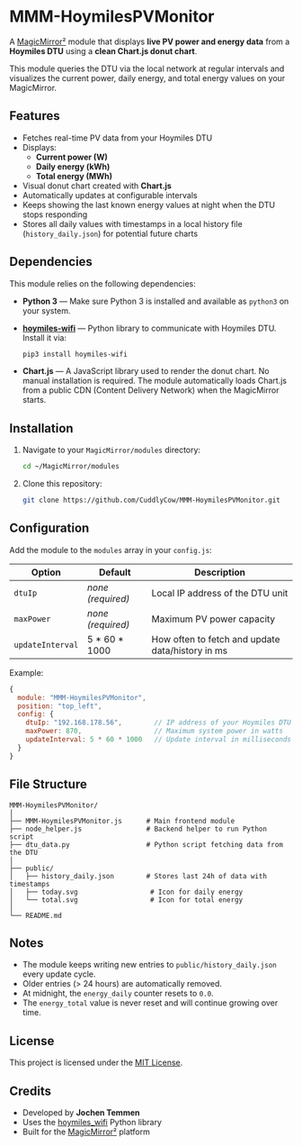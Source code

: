 # MMM-HoymilesPVMonitor

A [MagicMirror²](https://magicmirror.builders/) module that displays
**live PV power and energy data** from a **Hoymiles DTU** using a
**clean Chart.js donut chart**.

This module queries the DTU via the local network at regular intervals
and visualizes the current power, daily energy, and total energy values
on your MagicMirror.


## Features

-   Fetches real-time PV data from your Hoymiles DTU
-   Displays:
    -   **Current power (W)**
    -   **Daily energy (kWh)**
    -   **Total energy (MWh)**
-   Visual donut chart created with **Chart.js**
-   Automatically updates at configurable intervals
-   Keeps showing the last known energy values at night when the DTU
    stops responding
-   Stores all daily values with timestamps in a local history file
    (`history_daily.json`) for potential future charts


## Dependencies

This module relies on the following dependencies:

- **Python 3** — Make sure Python 3 is installed and available as `python3` on your system.
- **[hoymiles-wifi](https://pypi.org/project/hoymiles-wifi/)** — Python library to communicate with Hoymiles DTU.  
  Install it via:

  ```bash
  pip3 install hoymiles-wifi

- **Chart.js** — A JavaScript library used to render the donut chart. No manual installation is required. The module automatically loads Chart.js from a public CDN (Content Delivery Network) when the MagicMirror starts.

## Installation

1.  Navigate to your `MagicMirror/modules` directory:

    ``` bash
    cd ~/MagicMirror/modules
    ```

2.  Clone this repository:

    ``` bash
    git clone https://github.com/CuddlyCow/MMM-HoymilesPVMonitor.git
    ```


## Configuration

Add the module to the `modules` array in your `config.js`:

| Option           | Default           | Description                                     |
| ---------------- | ----------------- | ------------------------------------------------|
| `dtuIp`          | *none (required)* | Local IP address of the DTU unit                |
| `maxPower`       | *none (required)* | Maximum PV power capacity                       |
| `updateInterval` | 5 * 60 * 1000     | How often to fetch and update data/history in ms|

Example:
``` javascript
{
  module: "MMM-HoymilesPVMonitor",
  position: "top_left",
  config: {
    dtuIp: "192.168.178.56",        // IP address of your Hoymiles DTU
    maxPower: 870,                  // Maximum system power in watts
    updateInterval: 5 * 60 * 1000   // Update interval in milliseconds (default: 5 minutes)
  }
}
```


## File Structure

    MMM-HoymilesPVMonitor/
    │
    ├── MMM-HoymilesPVMonitor.js      # Main frontend module
    ├── node_helper.js                # Backend helper to run Python script
    ├── dtu_data.py                   # Python script fetching data from the DTU
    │
    ├── public/
    │   ├── history_daily.json        # Stores last 24h of data with timestamps
    │   ├── today.svg                  # Icon for daily energy
    │   └── total.svg                  # Icon for total energy
    │
    └── README.md


## Notes

-   The module keeps writing new entries to `public/history_daily.json`
    every update cycle.
-   Older entries (\> 24 hours) are automatically removed.
-   At midnight, the `energy_daily` counter resets to `0.0`.
-   The `energy_total` value is never reset and will continue growing
    over time.


## License

This project is licensed under the [MIT License](LICENSE).


## Credits

-   Developed by **Jochen Temmen**
-   Uses the
    [hoymiles_wifi](https://pypi.org/project/hoymiles-wifi/) Python
    library
-   Built for the [MagicMirror²](https://magicmirror.builders/) platform
